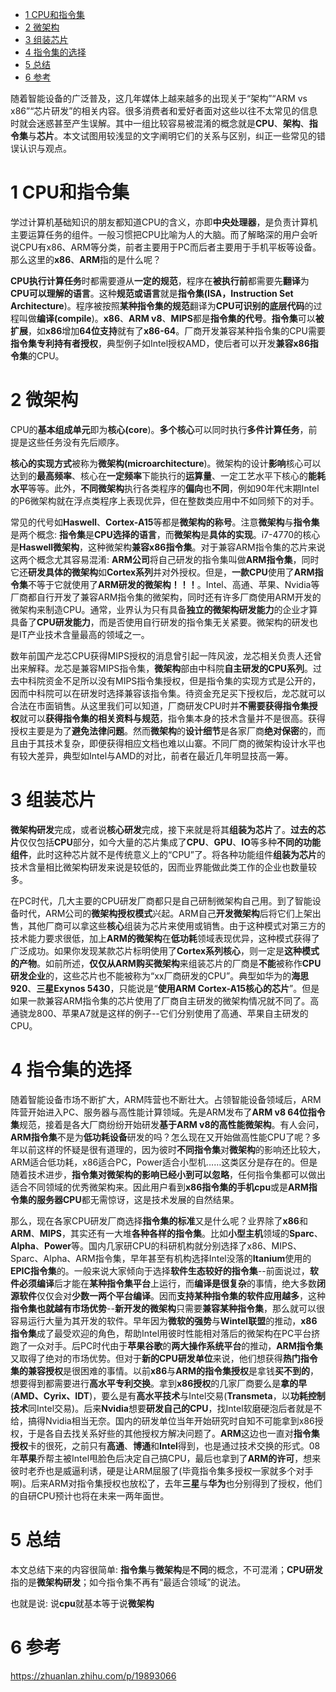 
<!-- @import "[TOC]" {cmd="toc" depthFrom=1 depthTo=6 orderedList=false} -->

<!-- code_chunk_output -->

- [1 CPU和指令集](#1-cpu和指令集)
- [2 微架构](#2-微架构)
- [3 组装芯片](#3-组装芯片)
- [4 指令集的选择](#4-指令集的选择)
- [5 总结](#5-总结)
- [6 参考](#6-参考)

<!-- /code_chunk_output -->

随着智能设备的广泛普及，这几年媒体上越来越多的出现关于“架构”“ARM vs x86”“芯片研发”的相关内容。很多消费者和爱好者面对这些以往不太常见的信息时就会迷惑甚至产生误解。其中一组比较容易被混淆的概念就是**CPU**、**架构**、**指令集**与**芯片**。本文试图用较浅显的文字阐明它们的关系与区别，纠正一些常见的错误认识与观点。

# 1 CPU和指令集

学过计算机基础知识的朋友都知道CPU的含义，亦即**中央处理器**，是负责计算机主要运算任务的组件。一般习惯把CPU比喻为人的大脑。而了解略深的用户会听说CPU有x86、ARM等分类，前者主要用于PC而后者主要用于手机平板等设备。那么这里的**x86**、**ARM**指的是什么呢？

**CPU执行计算任务**时都需要遵从**一定的规范**，程序在**被执行前**都需要先**翻译**为**CPU可以理解的语言**。这种**规范或语言**就是**指令集(ISA，Instruction Set Architecture**)。程序被按照**某种指令集的规范**翻译为**CPU可识别的底层代码**的过程叫做**编译(compile**)。**x86**、**ARM v8**、**MIPS**都是**指令集的代号**。**指令集**可以**被扩展**，如**x86**增加**64位支持**就有了**x86\-64**。厂商开发兼容某种指令集的CPU需要**指令集专利持有者授权**，典型例子如Intel授权AMD，使后者可以开发**兼容x86指令集**的CPU。

# 2 微架构

CPU的**基本组成单元**即为**核心(core**)。**多个核心**可以同时执行**多件计算任务**，前提是这些任务没有先后顺序。

**核心的实现方式**被称为**微架构(microarchitecture**)。微架构的设计**影响**核心可以达到的**最高频率**、核心在**一定频率**下能执行的**运算量**、一定工艺水平下核心的**能耗水平**等等。此外，**不同微架构**执行各类程序的**偏向**也**不同**，例如90年代末期Intel的P6微架构就在浮点类程序上表现优异，但在整数类应用中不如同频下的对手。

常见的代号如**Haswell**、**Cortex\-A15**等都是**微架构的称号**。注意**微架构**与**指令集**是两个概念: **指令集**是**CPU选择的语言**，而**微架构**是**具体的实现**。i7\-4770的核心是**Haswell微架构**，这种微架构**兼容x86指令集**。对于兼容ARM指令集的芯片来说这两个概念尤其容易混淆: **ARM公司**将自己研发的指令集叫做**ARM指令集**，同时它还**研发具体的微架构**如**Cortex系列**并对外授权。但是，**一款CPU**使用了**ARM指令集**不等于它就使用了**ARM研发的微架构！！！**。Intel、高通、苹果、Nvidia等厂商都自行开发了兼容ARM指令集的微架构，同时还有许多厂商使用ARM开发的微架构来制造CPU。通常，业界认为只有具备**独立的微架构研发能力**的企业才算具备了**CPU研发能力**，而是否使用自行研发的指令集无关紧要。微架构的研发也是IT产业技术含量最高的领域之一。

数年前国产龙芯CPU获得MIPS授权的消息曾引起一阵风波，龙芯相关负责人还曾出来解释。龙芯是兼容MIPS指令集，**微架构**部由中科院**自主研发的CPU系列**。过去中科院资金不足所以没有MIPS指令集授权，但是指令集的实现方式是公开的，因而中科院可以在研发时选择兼容该指令集。待资金充足买下授权后，龙芯就可以合法在市面销售。从这里我们可以知道，厂商研发CPU时并**不需要获得指令集授权**就可以**获得指令集的相关资料与规范**，指令集本身的技术含量并不是很高。获得授权主要是为了**避免法律问题**。然而**微架构**的**设计细节**是各家厂商**绝对保密**的，而且由于其技术复杂，即便获得相应文档也难以山寨。不同厂商的微架构设计水平也有较大差异，典型如Intel与AMD的对比，前者在最近几年明显技高一筹。

# 3 组装芯片

**微架构研发**完成，或者说**核心研发**完成，接下来就是将其**组装为芯片**了。**过去的芯片**仅仅包括**CPU**部分，如今大量的芯片集成了**CPU**、**GPU**、**IO**等多种**不同的功能组件**，此时这种芯片就不是传统意义上的“CPU”了。将各种功能组件**组装为芯片**的技术含量相比微架构研发来说是较低的，因而业界能做此类工作的企业也数量较多。

在PC时代，几大主要的CPU研发厂商都只是自己研制微架构自己用。到了智能设备时代，ARM公司的**微架构授权模式**兴起。ARM自己**开发微架构**后将它们上架出售，其他厂商可以拿这些**核心**组装为芯片来使用或销售。由于这种模式对第三方的技术能力要求很低，加上**ARM的微架构**在**低功耗**领域表现优异，这种模式获得了广泛成功。如果你发现某款芯片标明使用了**Cortex系列核心**，则一定是**这种模式的产物**。如前所述，**仅仅从ARM购买微架构**来组装芯片的厂商是**不能**被称作**CPU研发企业**的，这些芯片也不能被称为“xx厂商研发的CPU”。典型如华为的**海思920**、**三星Exynos 5430**，只能说是“**使用ARM Cortex\-A15核心的芯片**”。但是如果一款兼容ARM指令集的芯片使用了厂商自主研发的微架构情况就不同了。高通骁龙800、苹果A7就是这样的例子--它们分别使用了高通、苹果自主研发的CPU。

# 4 指令集的选择

随着智能设备市场不断扩大，ARM阵营也不断壮大。占领智能设备领域后，ARM阵营开始进入PC、服务器与高性能计算领域。先是ARM发布了**ARM v8 64位指令集**规范，接着是各大厂商纷纷开始研发**基于ARM v8的高性能微架构**。有人会问，**ARM指令集**不是为**低功耗设备**研发的吗？怎么现在又开始做高性能CPU了呢？多年以前这样的怀疑是很有道理的，因为彼时**不同指令集**对**微架构**的影响还比较大，ARM适合低功耗，x86适合PC，Power适合小型机……这类区分是存在的。但是随着技术进步，**指令集对微架构的影响已经小到可以忽略**，任何指令集都可以做出适合不同领域的优秀微架构来。因此用户看到**x86指令集的手机cpu**或是**ARM指令集的服务器CPU**都无需惊讶，这是技术发展的自然结果。

那么，现在各家CPU研发厂商选择**指令集的标准**又是什么呢？业界除了**x86**和**ARM**、**MIPS**，其实还有一大堆**各种各样的指令集**。比如**小型主机**领域的**Sparc**、**Alpha**、**Power**等。国内几家研CPU的科研机构就分别选择了x86、MIPS、Sparc、Alpha、ARM指令集，早年甚至有机构选择Intel没落的**Itanium**使用的**EPIC指令集**的。一般来说大家倾向于选择**软件生态较好的指令集**--前面说过，**软件必须编译**后才能在**某种指令集平台**上运行，而**编译是很复杂**的事情，绝大多数**闭源软件**仅仅会对**少数一两个平台编译**。因而**支持某种指令集的软件应用越多**，这种**指令集也就越有市场优势**--**新开发的微架构**只需要**兼容某种指令集**，那么就可以很容易运行大量为其开发的软件。早年因为**微软的强势**与**Wintel联盟**的推动，**x86指令集**成了最受欢迎的角色，帮助Intel用彼时性能相对落后的微架构在PC平台挤跑了一众对手。后PC时代由于**苹果谷歌**的**两大操作系统平台**的推动，**ARM指令集**又取得了绝对的市场优势。但对于**新的CPU研发单位**来说，他们想获得**热门指令集的兼容授权**是很困难的事情。以前**x86**与**ARM的指令集授权**是拿钱**买不到的**，想要得到都需要进行**高水平专利交换**。拿到**x86授权**的几家厂商要么是**拿的早**(**AMD、Cyrix、IDT**)，要么是有**高水平技术**与Intel交易(**Transmeta**，以**功耗控制技术**同Intel交易)。后来**Nvidia**想要**研发自己的CPU**，找Intel软磨硬泡后者就是不给，搞得Nvidia相当无奈。国内的研发单位当年开始研究时自知不可能拿到x86授权，于是各自去找关系好些的其他授权方解决问题了。**ARM**这边也一直对**指令集授权**卡的很死，之前只有**高通**、**博通**和**Intel**得到，也是通过技术交换的形式。08年**苹果**乔帮主被Intel甩脸色后决定自己搞CPU，最后也拿到了**ARM的许可**，想来彼时老乔也是威逼利诱，硬是让ARM屈服了(毕竟指令集多授权一家就多个对手啊)。后来ARM对指令集授权也放松了，去年**三星**与**华为**也分别得到了授权，他们的自研CPU预计也将在未来一两年面世。

# 5 总结

本文总结下来的内容很简单: **指令集**与**微架构**是**不同**的概念，不可混淆；**CPU研发**指的是**微架构研发**；如今指令集不再有“最适合领域”的说法。

也就是说: 说**cpu**就基本等于说**微架构**

# 6 参考

https://zhuanlan.zhihu.com/p/19893066